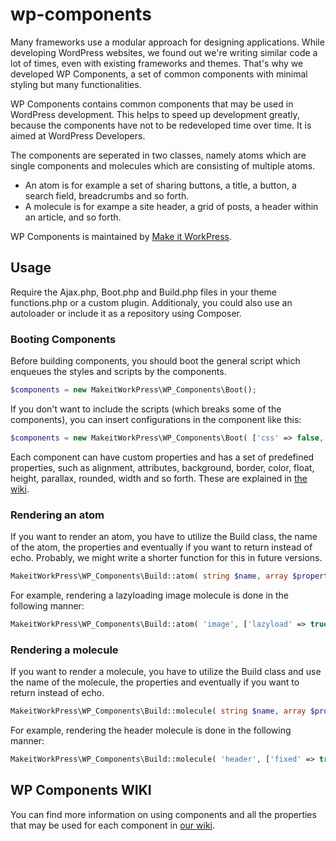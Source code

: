 # wp-components
Many frameworks use a modular approach for designing applications. While developing WordPress websites, we found out we're writing similar code a lot of times, even with existing frameworks and themes. That's why we developed WP Components, a set of common components with minimal styling but many functionalities.

WP Components contains common components that may be used in WordPress development. This helps to speed up development greatly, because the components have not to be redeveloped time over time. It is aimed at WordPress Developers.

The components are seperated in two classes, namely atoms which are single components and molecules which are consisting of multiple atoms.
* An atom is for example a set of sharing buttons, a title, a button, a search field, breadcrumbs and so forth.
* A molecule is for exampe a site header, a grid of posts, a header within an article, and so forth.

WP Components is maintained by [Make it WorkPress](https://www.makeitworkpress.com/wordpress-solutions/scripts/wp-components/).

## Usage

Require the Ajax.php, Boot.php and Build.php files in your theme functions.php or a custom plugin. Additionaly, you could also use an autoloader or include it as a repository using Composer. 

### Booting Components
Before building components, you should boot the general script which enqueues the styles and scripts by the components.


```php
$components = new MakeitWorkPress\WP_Components\Boot();
```

If you don't want to include the scripts (which breaks some of the components), you can insert configurations in the component like this:

```php
$components = new MakeitWorkPress\WP_Components\Boot( ['css' => false, 'js' => false] );
```
Each component can have custom properties and has a set of predefined properties, such as alignment, attributes, background, border, color, float, height, parallax, rounded, width and so forth. 
These are explained in [the wiki](https://github.com/makeitworkpress/wp-components/wiki/Common-Properties).

### Rendering an atom
If you want to render an atom, you have to utilize the Build class, the name of the atom, the properties and eventually if you want to return instead of echo. Probably, we might write a shorter function for this in future versions.

```php
MakeitWorkPress\WP_Components\Build::atom( string $name, array $properties, boolean $return = false );
```


For example, rendering a lazyloading image molecule is done in the following manner:

```php
MakeitWorkPress\WP_Components\Build::atom( 'image', ['lazyload' => true] );
```

### Rendering a molecule
If you want to render a molecule, you have to utilize the Build class and use the name of the molecule, the properties and eventually if you want to return instead of echo.

```php
MakeitWorkPress\WP_Components\Build::molecule( string $name, array $properties, boolean $return = false );
```

For example, rendering the header molecule is done in the following manner:

```php
MakeitWorkPress\WP_Components\Build::molecule( 'header', ['fixed' => true, 'transparent' => true] );
```

## WP Components WIKI
You can find more information on using components and all the properties that may be used for each component in [our wiki](https://github.com/makeitworkpress/wp-components/wiki).
